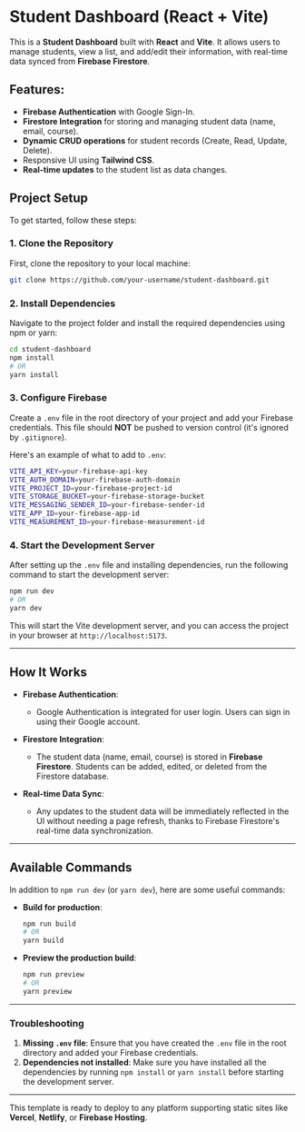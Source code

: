 
# Student Dashboard (React + Vite)

This is a **Student Dashboard** built with **React** and **Vite**. It allows users to manage students, view a list, and add/edit their information, with real-time data synced from **Firebase Firestore**.

## Features:
- **Firebase Authentication** with Google Sign-In.
- **Firestore Integration** for storing and managing student data (name, email, course).
- **Dynamic CRUD operations** for student records (Create, Read, Update, Delete).
- Responsive UI using **Tailwind CSS**.
- **Real-time updates** to the student list as data changes.

## Project Setup

To get started, follow these steps:

### 1. Clone the Repository

First, clone the repository to your local machine:

```bash
git clone https://github.com/your-username/student-dashboard.git
```

### 2. Install Dependencies

Navigate to the project folder and install the required dependencies using npm or yarn:

```bash
cd student-dashboard
npm install
# OR
yarn install
```

### 3. Configure Firebase

Create a `.env` file in the root directory of your project and add your Firebase credentials. This file should **NOT** be pushed to version control (it's ignored by `.gitignore`).

Here's an example of what to add to `.env`:

```bash
VITE_API_KEY=your-firebase-api-key
VITE_AUTH_DOMAIN=your-firebase-auth-domain
VITE_PROJECT_ID=your-firebase-project-id
VITE_STORAGE_BUCKET=your-firebase-storage-bucket
VITE_MESSAGING_SENDER_ID=your-firebase-sender-id
VITE_APP_ID=your-firebase-app-id
VITE_MEASUREMENT_ID=your-firebase-measurement-id
```

### 4. Start the Development Server

After setting up the `.env` file and installing dependencies, run the following command to start the development server:

```bash
npm run dev
# OR
yarn dev
```

This will start the Vite development server, and you can access the project in your browser at `http://localhost:5173`.

---

## How It Works

- **Firebase Authentication**: 
  - Google Authentication is integrated for user login. Users can sign in using their Google account.

- **Firestore Integration**:
  - The student data (name, email, course) is stored in **Firebase Firestore**. Students can be added, edited, or deleted from the Firestore database.

- **Real-time Data Sync**:
  - Any updates to the student data will be immediately reflected in the UI without needing a page refresh, thanks to Firebase Firestore's real-time data synchronization.

---

## Available Commands

In addition to `npm run dev` (or `yarn dev`), here are some useful commands:

- **Build for production**:

  ```bash
  npm run build
  # OR
  yarn build
  ```

- **Preview the production build**:

  ```bash
  npm run preview
  # OR
  yarn preview
  ```

---

### Troubleshooting

1. **Missing `.env` file**: Ensure that you have created the `.env` file in the root directory and added your Firebase credentials.
2. **Dependencies not installed**: Make sure you have installed all the dependencies by running `npm install` or `yarn install` before starting the development server.

---

This template is ready to deploy to any platform supporting static sites like **Vercel**, **Netlify**, or **Firebase Hosting**.
